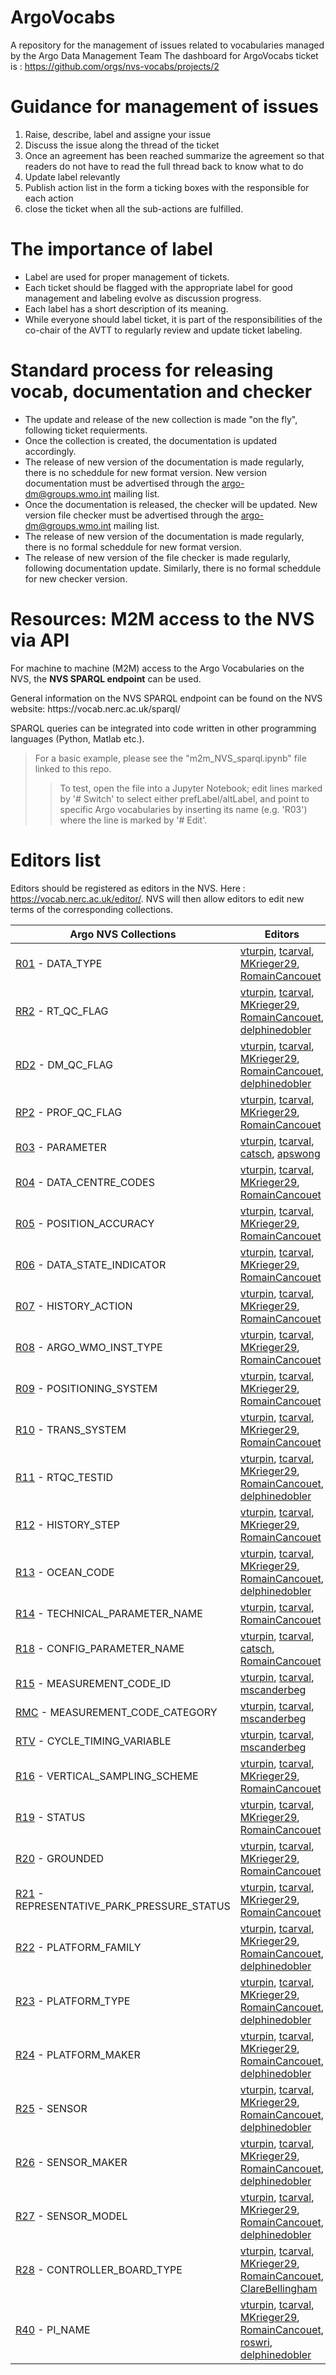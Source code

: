 # ArgoVocabs
A repository for the management of issues related to vocabularies managed by the Argo Data Management Team
The dashboard for ArgoVocabs ticket is : https://github.com/orgs/nvs-vocabs/projects/2

# Guidance for management of issues
1) Raise, describe, label and assigne your issue
2) Discuss the issue along the thread of the ticket
3) Once an agreement has been reached summarize the agreement so that readers do not have to read the full thread back to know what to do
4) Update label relevantly
5) Publish action list in the form a ticking boxes with the responsible for each action
6) close the ticket when all the sub-actions are fulfilled.

# The importance of label
* Label are used for proper management of tickets.
* Each ticket should be flagged with the appropriate label for good management and labeling evolve as discussion progress.
* Each label has a short description of its meaning.
* While everyone should label ticket, it is part of the responsibilities of the co-chair of the AVTT to regularly review and update ticket labeling.

# Standard process for releasing vocab, documentation and checker
* The update and release of the new collection is made "on the fly", following ticket requierments.
* Once the collection is created, the documentation is updated accordingly.
* The release of new version of the documentation is made regularly, there is no scheddule for new format version. New version documentation must be advertised through the argo-dm@groups.wmo.int mailing list.
* Once the documentation is released, the checker will be updated. New version file checker must be advertised through the argo-dm@groups.wmo.int mailing list.
* The release of new version of the documentation is made regularly, there is no formal scheddule for new format version.
* The release of new version of the file checker is made regularly, following documentation update. Similarly, there is no formal scheddule for new checker version.

# Resources: M2M access to the NVS via API

<p>For machine to machine (M2M) access to the Argo Vocabularies on the NVS, the <strong>NVS SPARQL endpoint</strong> can be used.</p>
<p>General information on the NVS SPARQL endpoint can be found on the NVS website: https://vocab.nerc.ac.uk/sparql/</p>
<p>SPARQL queries can be integrated into code written in other programming languages (Python, Matlab etc.).</p>

> For a basic example, please see the "m2m_NVS_sparql.ipynb" file linked to this repo.
>> To test, open the file into a Jupyter Notebook; edit lines marked by '# Switch' to select either prefLabel/altLabel, and point to specific Argo vocabularies by inserting its name (e.g. 'R03') where the line is marked by '# Edit'.




# Editors list
Editors should be registered as editors in the NVS. Here : https://vocab.nerc.ac.uk/editor/. 
NVS will then allow editors to edit new terms of the corresponding collections.

|Argo NVS Collections|Editors|
|---|---|
|[R01](https://vocab.nerc.ac.uk/search_nvs/R01/) - DATA_TYPE|[vturpin](https://github.com/vturpin), [tcarval](https://github.com/tcarval), [MKrieger29](https://github.com/MKrieger29), [RomainCancouet](https://github.com/RomainCancouet)|
|[RR2](https://vocab.nerc.ac.uk/search_nvs/RR2/) - RT_QC_FLAG|[vturpin](https://github.com/vturpin), [tcarval](https://github.com/tcarval), [MKrieger29](https://github.com/MKrieger29), [RomainCancouet](https://github.com/RomainCancouet), [delphinedobler](https://github.com/delphinedobler)|
|[RD2](https://vocab.nerc.ac.uk/search_nvs/RD2/) - DM_QC_FLAG|[vturpin](https://github.com/vturpin), [tcarval](https://github.com/tcarval), [MKrieger29](https://github.com/MKrieger29), [RomainCancouet](https://github.com/RomainCancouet), [delphinedobler](https://github.com/delphinedobler)|
|[RP2](https://vocab.nerc.ac.uk/search_nvs/RP2/) - PROF_QC_FLAG|[vturpin](https://github.com/vturpin), [tcarval](https://github.com/tcarval), [MKrieger29](https://github.com/MKrieger29), [RomainCancouet](https://github.com/RomainCancouet)|
|[R03](https://vocab.nerc.ac.uk/search_nvs/R03/) - PARAMETER|[vturpin](https://github.com/vturpin), [tcarval](https://github.com/tcarval), [catsch](https://github.com/catsch), [apswong](https://github.com/apswong)|
|[R04](https://vocab.nerc.ac.uk/search_nvs/R04/) - DATA_CENTRE_CODES|[vturpin](https://github.com/vturpin), [tcarval](https://github.com/tcarval), [MKrieger29](https://github.com/MKrieger29), [RomainCancouet](https://github.com/RomainCancouet)|
|[R05](https://vocab.nerc.ac.uk/search_nvs/R05/) - POSITION_ACCURACY|[vturpin](https://github.com/vturpin), [tcarval](https://github.com/tcarval), [MKrieger29](https://github.com/MKrieger29), [RomainCancouet](https://github.com/RomainCancouet)|
|[R06](https://vocab.nerc.ac.uk/search_nvs/R06/) - DATA_STATE_INDICATOR|[vturpin](https://github.com/vturpin), [tcarval](https://github.com/tcarval), [MKrieger29](https://github.com/MKrieger29), [RomainCancouet](https://github.com/RomainCancouet)|
|[R07](https://vocab.nerc.ac.uk/search_nvs/R07/) - HISTORY_ACTION|[vturpin](https://github.com/vturpin), [tcarval](https://github.com/tcarval), [MKrieger29](https://github.com/MKrieger29), [RomainCancouet](https://github.com/RomainCancouet)|
|[R08](https://vocab.nerc.ac.uk/search_nvs/R08/) - ARGO_WMO_INST_TYPE|[vturpin](https://github.com/vturpin), [tcarval](https://github.com/tcarval), [MKrieger29](https://github.com/MKrieger29), [RomainCancouet](https://github.com/RomainCancouet)|
|[R09](https://vocab.nerc.ac.uk/search_nvs/R09/) - POSITIONING_SYSTEM|[vturpin](https://github.com/vturpin), [tcarval](https://github.com/tcarval), [MKrieger29](https://github.com/MKrieger29), [RomainCancouet](https://github.com/RomainCancouet)|
|[R10](https://vocab.nerc.ac.uk/search_nvs/R10/) - TRANS_SYSTEM|[vturpin](https://github.com/vturpin), [tcarval](https://github.com/tcarval), [MKrieger29](https://github.com/MKrieger29), [RomainCancouet](https://github.com/RomainCancouet)|
|[R11](https://vocab.nerc.ac.uk/search_nvs/R11/) - RTQC_TESTID|[vturpin](https://github.com/vturpin), [tcarval](https://github.com/tcarval), [MKrieger29](https://github.com/MKrieger29), [RomainCancouet](https://github.com/RomainCancouet), [delphinedobler](https://github.com/delphinedobler)|
|[R12](https://vocab.nerc.ac.uk/search_nvs/R12/) - HISTORY_STEP|[vturpin](https://github.com/vturpin), [tcarval](https://github.com/tcarval), [MKrieger29](https://github.com/MKrieger29), [RomainCancouet](https://github.com/RomainCancouet)|
|[R13](https://vocab.nerc.ac.uk/search_nvs/R13/) - OCEAN_CODE|[vturpin](https://github.com/vturpin), [tcarval](https://github.com/tcarval), [MKrieger29](https://github.com/MKrieger29), [RomainCancouet](https://github.com/RomainCancouet), [delphinedobler](https://github.com/delphinedobler)|
|[R14](https://vocab.nerc.ac.uk/search_nvs/R14/) - TECHNICAL_PARAMETER_NAME|[vturpin](https://github.com/vturpin), [tcarval](https://github.com/tcarval), [RomainCancouet](https://github.com/RomainCancouet)|
|[R18](https://vocab.nerc.ac.uk/search_nvs/R18/) - CONFIG_PARAMETER_NAME|[vturpin](https://github.com/vturpin), [tcarval](https://github.com/tcarval), [catsch](https://github.com/catsch), [RomainCancouet](https://github.com/RomainCancouet)|
|[R15](https://vocab.nerc.ac.uk/search_nvs/R15/) - MEASUREMENT_CODE_ID|[vturpin](https://github.com/vturpin), [tcarval](https://github.com/tcarval), [mscanderbeg](https://github.com/mscanderbeg)|
|[RMC](https://vocab.nerc.ac.uk/search_nvs/RMC/) - MEASUREMENT_CODE_CATEGORY|[vturpin](https://github.com/vturpin), [tcarval](https://github.com/tcarval), [mscanderbeg](https://github.com/mscanderbeg)|
|[RTV](https://vocab.nerc.ac.uk/search_nvs/RTV/) - CYCLE_TIMING_VARIABLE|[vturpin](https://github.com/vturpin), [tcarval](https://github.com/tcarval), [mscanderbeg](https://github.com/mscanderbeg)|
|[R16](https://vocab.nerc.ac.uk/search_nvs/R16/) - VERTICAL_SAMPLING_SCHEME|[vturpin](https://github.com/vturpin), [tcarval](https://github.com/tcarval), [MKrieger29](https://github.com/MKrieger29), [RomainCancouet](https://github.com/RomainCancouet)|
|[R19](https://vocab.nerc.ac.uk/search_nvs/R19/) - STATUS|[vturpin](https://github.com/vturpin), [tcarval](https://github.com/tcarval), [MKrieger29](https://github.com/MKrieger29), [RomainCancouet](https://github.com/RomainCancouet)|
|[R20](https://vocab.nerc.ac.uk/search_nvs/R20/) - GROUNDED|[vturpin](https://github.com/vturpin), [tcarval](https://github.com/tcarval), [MKrieger29](https://github.com/MKrieger29), [RomainCancouet](https://github.com/RomainCancouet)|
|[R21](https://vocab.nerc.ac.uk/search_nvs/R21/) - REPRESENTATIVE_PARK_PRESSURE_STATUS|[vturpin](https://github.com/vturpin), [tcarval](https://github.com/tcarval), [MKrieger29](https://github.com/MKrieger29), [RomainCancouet](https://github.com/RomainCancouet)|
|[R22](https://vocab.nerc.ac.uk/search_nvs/R22/) - PLATFORM_FAMILY|[vturpin](https://github.com/vturpin), [tcarval](https://github.com/tcarval), [MKrieger29](https://github.com/MKrieger29), [RomainCancouet](https://github.com/RomainCancouet), [delphinedobler](https://github.com/delphinedobler)|
|[R23](https://vocab.nerc.ac.uk/search_nvs/R23/) - PLATFORM_TYPE|[vturpin](https://github.com/vturpin), [tcarval](https://github.com/tcarval), [MKrieger29](https://github.com/MKrieger29), [RomainCancouet](https://github.com/RomainCancouet), [delphinedobler](https://github.com/delphinedobler)|
|[R24](https://vocab.nerc.ac.uk/search_nvs/R24/) - PLATFORM_MAKER|[vturpin](https://github.com/vturpin), [tcarval](https://github.com/tcarval), [MKrieger29](https://github.com/MKrieger29), [RomainCancouet](https://github.com/RomainCancouet), [delphinedobler](https://github.com/delphinedobler)|
|[R25](https://vocab.nerc.ac.uk/search_nvs/R25/) - SENSOR|[vturpin](https://github.com/vturpin), [tcarval](https://github.com/tcarval), [MKrieger29](https://github.com/MKrieger29), [RomainCancouet](https://github.com/RomainCancouet), [delphinedobler](https://github.com/delphinedobler)|
|[R26](https://vocab.nerc.ac.uk/search_nvs/R26/) - SENSOR_MAKER|[vturpin](https://github.com/vturpin), [tcarval](https://github.com/tcarval), [MKrieger29](https://github.com/MKrieger29), [RomainCancouet](https://github.com/RomainCancouet), [delphinedobler](https://github.com/delphinedobler)|
|[R27](https://vocab.nerc.ac.uk/search_nvs/R27/) - SENSOR_MODEL|[vturpin](https://github.com/vturpin), [tcarval](https://github.com/tcarval), [MKrieger29](https://github.com/MKrieger29), [RomainCancouet](https://github.com/RomainCancouet), [delphinedobler](https://github.com/delphinedobler)|
|[R28](https://vocab.nerc.ac.uk/search_nvs/R28/) - CONTROLLER_BOARD_TYPE|[vturpin](https://github.com/vturpin), [tcarval](https://github.com/tcarval), [MKrieger29](https://github.com/MKrieger29), [RomainCancouet](https://github.com/RomainCancouet), [ClareBellingham](https://github.com/ClareBellingham)|
|[R40](https://vocab.nerc.ac.uk/search_nvs/R40/) - PI_NAME|[vturpin](https://github.com/vturpin), [tcarval](https://github.com/tcarval), [MKrieger29](https://github.com/MKrieger29), [RomainCancouet](https://github.com/RomainCancouet), [roswri](https://github.com/roswri), [delphinedobler](https://github.com/delphinedobler)|

